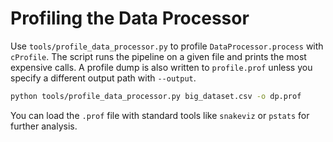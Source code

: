 # Profiling the Data Processor

Use `tools/profile_data_processor.py` to profile `DataProcessor.process` with `cProfile`.
The script runs the pipeline on a given file and prints the most expensive calls.
A profile dump is also written to `profile.prof` unless you specify a different
output path with `--output`.

```bash
python tools/profile_data_processor.py big_dataset.csv -o dp.prof
```

You can load the `.prof` file with standard tools like `snakeviz` or
`pstats` for further analysis.
